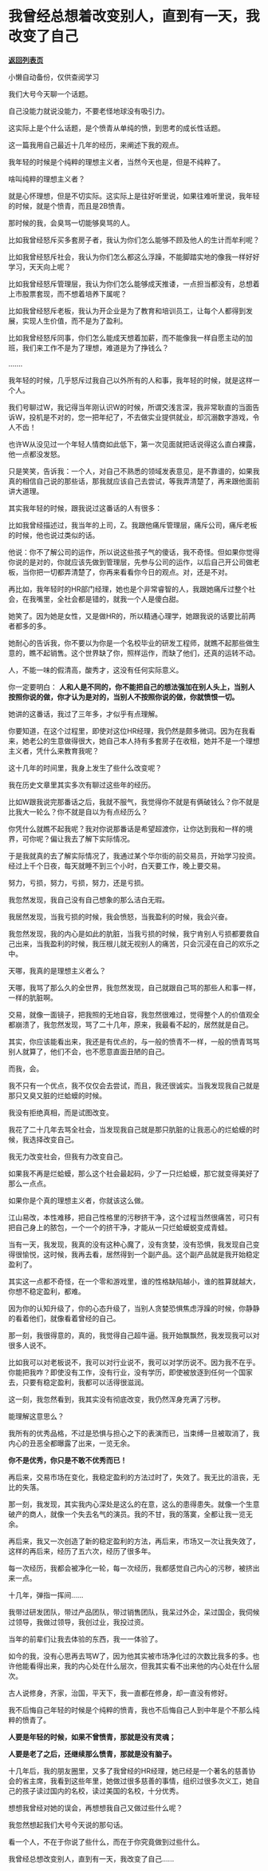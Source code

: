 # 我曾经总想着改变别人，直到有一天，我改变了自己

[**返回列表页**](/gzh/记忆承载3)

小懒自动备份，仅供查阅学习

我们大号今天聊一个话题。

  

自己没能力就说没能力，不要老怪地球没有吸引力。

  

这实际上是个什么话题，是个愤青从单纯的愤，到思考的成长性话题。  

  

这一篇我用自己最近十几年的经历，来阐述下我的观点。

  

我年轻的时候是个纯粹的理想主义者，当然今天也是，但是不纯粹了。

  

啥叫纯粹的理想主义者？

  

就是心怀理想，但是不切实际。这实际上是往好听里说，如果往难听里说，我年轻的时候，就是个愤青，而且是2B愤青。

  

那时候的我，会臭骂一切能够臭骂的人。

  

比如我曾经怒斥买多套房子者，我认为你们怎么能够不顾及他人的生计而牟利呢？

  

比如我曾经怒斥社会，我认为你们怎么都这么浮躁，不能脚踏实地的像我一样好好学习，天天向上呢？

  

比如我曾经怒斥管理层，我认为你们怎么能够成天推诿，一点担当都没有，总想着上市股票套现，而不想着培养下属呢？

  

比如我曾经怒斥老板，我认为开企业是为了教育和培训员工，让每个人都得到发展，实现人生价值，而不是为了盈利。

  

比如我曾经怒斥同事，你们怎么能成天想着加薪，而不能像我一样自愿主动的加班，我们来工作不是为了理想，难道是为了挣钱么？

.......

  

我年轻的时候，几乎怒斥过我自己以外所有的人和事，我年轻的时候，就是这样一个人。

  

我们号聊过W，我记得当年刚认识W的时候，所谓交浅言深，我非常耿直的当面告诉W，投机是不对的，您一把年纪了，不去做实业提供就业，却沉溺数字游戏，令人不齿！

  

也许W从没见过一个年轻人情商如此低下，第一次见面就把话说得这么直白裸露，他一点都没发怒。

  

只是笑笑，告诉我：一个人，对自己不熟悉的领域发表意见，是不靠谱的，如果我真的相信自己说的那些话，那我就应该自己去尝试，等我弄清楚了，再来跟他面前讲大道理。

  

其实我年轻的时候，跟我说过这番话的人有很多：

  

比如我曾经描述过，我当年的上司，Z。我跟他痛斥管理层，痛斥公司，痛斥老板的时候，他也说过类似的话。

  

他说：你不了解公司的运作，所以说这些孩子气的傻话，我不奇怪。但如果你觉得你说的是对的，你就应该先做到管理层，先参与公司的运作，以后自己开公司做老板，当你把一切都弄清楚了，你再来看看你今日的观点。对，还是不对。

  

再比如，我年轻时的HR部门经理，她也是个非常睿智的人，我跟她痛斥过整个社会，在我嘴里，全社会都是错的，就我一个人是傻白甜。

  

她笑了。因为她是女性，又是做HR的，所以精通心理学，她跟我说的话要比前两者都多的多。

  

她耐心的告诉我，你不要以为你是一个名校毕业的研发工程师，就瞧不起那些做生意的，瞧不起销售。这个世界缺了你，照样运作，而缺了他们，还真的运转不动。

  

人，不能一味的假清高，酸秀才，这没有任何实际意义。

  

你一定要明白： **人和人是不同的，你不能把自己的想法强加在别人头上，当别人按照你说的做，你才认为是对的，当别人不按照你说的做，你就愤恨一切。**

  

她讲的这番话，我过了三年多，才似乎有点理解。

  

你要知道，在这个过程里，即使对这位HR经理，我仍然是颇多微词。因为在我看来，她老公的生意做得很大，她自己本人持有多套房子在收租，她并不是一个理想主义者，凭什么来教育我呢？

  

这十几年的时间里，我身上发生了些什么改变呢？

  

我在历史文章里其实多次有聊过这些年的经历。

  

比如W跟我说完那番话之后，我就不服气，我觉得你不就是有俩破钱么？你不就是比我大一轮么？你不就是自以为有点经历么？

  

你凭什么就瞧不起我呢？我对你说那番话是希望超渡你，让你达到我和一样的境界，可你呢？偏让我去了解下实际情况。

  

于是我就真的去了解实际情况了，我通过某个华尔街的前交易员，开始学习投资。经过上千个日夜，每天就睡不到三个小时，白天要工作，晚上要交易。

  

努力，亏损，努力，亏损，努力，还是亏损。

  

我忽然发现，我自己没有自己想象的那么洁白无瑕。

  

我居然发现，当我亏损的时候，我会愤怒，当我盈利的时候，我会兴奋。

  

我忽然发现，我的内心是如此的肮脏，当我亏损的时候，我宁肯别人亏损都要救自己出来，当我盈利的时候，我压根儿就无视别人的痛苦，只会沉浸在自己的欢乐之中。

  

天哪，我真的是理想主义者么？

  

天哪，我骂了那么久的全世界，我忽然发现，自己就跟自己骂的那些人和事一样，一样的肮脏啊。

  

交易，就像一面镜子，把我照的无地自容，我忽然很难过，觉得整个人的价值观全都崩溃了，我忽然发现，骂了二十几年，原来，我最看不起的，居然就是自己。

  

其实，你应该能看出来，我还是有优点的，与一般的愤青不一样，一般的愤青骂骂别人就算了，他们不会，也不愿意直面丑陋的自己。

  

而我，会。

  

我不只有一个优点，我不仅仅会去尝试，而且，我还很诚实。当我发现我自己就是那只又臭又脏的烂蛤蟆的时候。

  

我没有拒绝真相，而是试图改变。

  

我花了二十几年去骂全社会，当发现我自己就是那只肮脏的让我恶心的烂蛤蟆的时候，我选择改变自己。

  

我无力改变社会，但我有力改变自己。

  

如果我不再是烂蛤蟆，那么这个社会最起码，少了一只烂蛤蟆，那它就变得美好了那么一点点。

  

如果你是个真的理想主义者，你就该这么做。

  

江山易改，本性难移，把自己性格里的污秽挤干净，这个过程当然很痛苦，可只有把自己身上的脓包，一个一个的挤干净，才能从一只烂蛤蟆蜕变成青蛙。  

  

当有一天，我发现，我真的没有这种心魔了，没有贪婪，没有恐惧，我发现自己变得很愉悦，这时候，我再去看，居然得到一个副产品。这个副产品就是我开始稳定盈利了。

  

其实这一点都不奇怪，在一个零和游戏里，谁的性格缺陷越小，谁的胜算就越大，你想不稳定盈利，都难。

  

因为你的认知升级了，你的心态升级了，当别人贪婪恐惧焦虑浮躁的时候，你静静的看着他们，就像看着曾经的自己。

  

那一刻，我很得意的，真的，我觉得自己超牛逼。我开始飘飘然，我发现我可以对很多人说不。

  

比如我可以对老板说不，我可以对行业说不，我可以对学历说不。因为我不在乎。你能把我咋？即使没有工作，没有行业，没有学历，即使被放逐到任何一个国家去，只要有稳定盈利，我都可以活得很滋润。

  

这一刻，我忽然看到，我其实没有彻底改变，我仍然浑身充满了污秽。

  

能理解这意思么？

  

我所有的优秀品格，不过是恐惧与担心之下的表演而已，当束缚一旦被取消了，我内心的丑恶全都曝露了出来，一览无余。

  

 **你不是优秀，你只是不敢不优秀而已！**

  

再后来，交易市场在变化，我稳定盈利的方法过时了，失效了。我无比的沮丧，无比的失落。

  

那一刻，我发现，其实我内心深处是这么的在意，这么的患得患失。就像一个生意破产的商人，就像一个失去名气的演员。我的不甘，我的落寞，全都让我一览无余。

  

再后来，我又一次创造了新的稳定盈利的方法，再后来，市场又一次让我失效了，这样的再后来，经历了五六次，经历了很多年。

  

每一次经历，我都会被净化一轮，每一次经历，我都感觉自己内心的污秽，被挤出来一点。

  

十几年，弹指一挥间......

  

我带过研发团队，带过产品团队，带过销售团队，我呆过外企，呆过国企，我伺候过领导，我做过领导，我创过业，我投过资。

  

当年的前辈们让我去体验的东西，我一一体验了。

  

如今的我，没有心思再去骂W了，因为他其实被市场净化过的次数比我多的多。也许他能看得出来，我的内心处在什么层次，但我其实看不出来他的内心处在什么层次。

  

古人说修身，齐家，治国，平天下，我一直都在修身，却一直没有修好。

  

我不后悔自己年轻的时候是个纯粹的愤青，我也不后悔自己人到中年是个不那么纯粹的愤青了。

  

 **人要是年轻的时候，如果不曾愤青，那就是没有灵魂；**

 **人要是老了之后，还继续那么愤青，那就是没有脑子。**

  

十几年后，我的朋友圈里，又多了我曾经的HR经理，她已经是一个著名的慈善协会的省主席，我看到这些年里，她做过很多慈善的事情，组织过很多次义工，她自己的孩子读过国内的名校，读过美国的名校，十分优秀。

  

想想我曾经对她的误会，再想想我自己又做过些什么呢？

  

我忽然想起我们大号今天说的那句话。

  

看一个人，不在于你说了些什么，而在于你究竟做到过些什么。

  

我曾经总想改变别人，直到有一天，我改变了自己......

